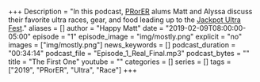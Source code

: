 +++
Description = "In this podcast, [PRorER](https://pr-or-er.com/) alums Matt and Alyssa discuss their favorite ultra races, gear, and food leading up to the [Jackpot Ultra Fest](http://www.beyondlimitsrunning.com/limitlessevents/JackpotUltraRunning)."
aliases = []
author = "Happy Matt"
date = "2019-02-09T08:00:00-05:00"
episode = "1"
episode_image = "img/mostly.png"
explicit = "no"
images = ["img/mostly.png"]
news_keywords = []
podcast_duration = "00:34:14"
podcast_file = "Episode_1_Real_Final.mp3"
podcast_bytes = ""
title = "The First One"
youtube = ""
categories = []
series = []
tags = ["2019", "PRorER", "Ultra", "Race"]
+++
